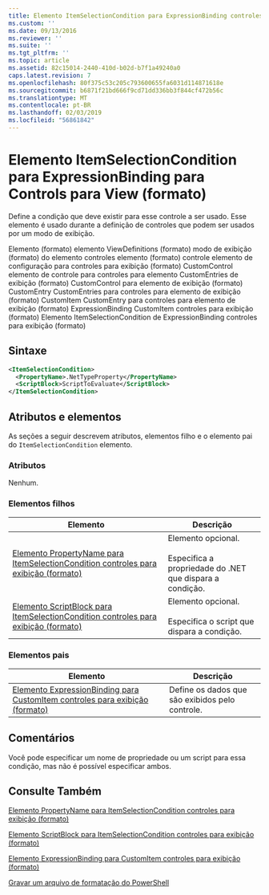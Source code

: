 ```yaml
---
title: Elemento ItemSelectionCondition para ExpressionBinding controles para exibição (formato) | Microsoft Docs
ms.custom: ''
ms.date: 09/13/2016
ms.reviewer: ''
ms.suite: ''
ms.tgt_pltfrm: ''
ms.topic: article
ms.assetid: 82c15014-2440-410d-b02d-b7f1a49240a0
caps.latest.revision: 7
ms.openlocfilehash: 80f375c53c205c793600655fa6031d114871618e
ms.sourcegitcommit: b6871f21bd666f9cd71dd336bb3f844cf472b56c
ms.translationtype: MT
ms.contentlocale: pt-BR
ms.lasthandoff: 02/03/2019
ms.locfileid: "56861842"
---
```

# <a name="itemselectioncondition-element-for-expressionbinding-for-controls-for-view-format"></a>Elemento ItemSelectionCondition para ExpressionBinding para Controls para View (formato)

Define a condição que deve existir para esse controle a ser usado. Esse elemento é usado durante a definição de controles que podem ser usados por um modo de exibição.

Elemento (formato) elemento ViewDefinitions (formato) modo de exibição (formato) do elemento controles elemento (formato) controle elemento de configuração para controles para exibição (formato) CustomControl elemento de controle para controles para elemento CustomEntries de exibição (formato) CustomControl para elemento de exibição (formato) CustomEntry CustomEntries para controles para elemento de exibição (formato) CustomItem CustomEntry para controles para elemento de exibição (formato) ExpressionBinding CustomItem controles para exibição (formato) Elemento ItemSelectionCondition de ExpressionBinding controles para exibição (formato)

## <a name="syntax"></a>Sintaxe

```xml
<ItemSelectionCondition>
  <PropertyName>.NetTypeProperty</PropertyName>
  <ScriptBlock>ScriptToEvaluate</ScriptBlock>
</ItemSelectionCondition>
```

## <a name="attributes-and-elements"></a>Atributos e elementos

As seções a seguir descrevem atributos, elementos filho e o elemento pai do `ItemSelectionCondition` elemento.

### <a name="attributes"></a>Atributos

Nenhum.

### <a name="child-elements"></a>Elementos filhos

|Elemento|Descrição|
|-------------|-----------------|
|[Elemento PropertyName para ItemSelectionCondition controles para exibição (formato)](./propertyname-element-for-itemselectioncondition-for-controls-for-view-format.md)|Elemento opcional.<br /><br /> Especifica a propriedade do .NET que dispara a condição.|
|[Elemento ScriptBlock para ItemSelectionCondition controles para exibição (formato)](./scriptblock-element-for-itemselectioncondition-for-controls-for-view-format.md)|Elemento opcional.<br /><br /> Especifica o script que dispara a condição.|

### <a name="parent-elements"></a>Elementos pais

|Elemento|Descrição|
|-------------|-----------------|
|[Elemento ExpressionBinding para CustomItem controles para exibição (formato)](./expressionbinding-element-for-customitem-for-controls-for-view-format.md)|Define os dados que são exibidos pelo controle.|

## <a name="remarks"></a>Comentários

Você pode especificar um nome de propriedade ou um script para essa condição, mas não é possível especificar ambos.

## <a name="see-also"></a>Consulte Também

[Elemento PropertyName para ItemSelectionCondition controles para exibição (formato)](./propertyname-element-for-itemselectioncondition-for-controls-for-view-format.md)

[Elemento ScriptBlock para ItemSelectionCondition controles para exibição (formato)](./scriptblock-element-for-itemselectioncondition-for-controls-for-view-format.md)

[Elemento ExpressionBinding para CustomItem controles para exibição (formato)](./expressionbinding-element-for-customitem-for-controls-for-view-format.md)

[Gravar um arquivo de formatação do PowerShell](./writing-a-powershell-formatting-file.md)
